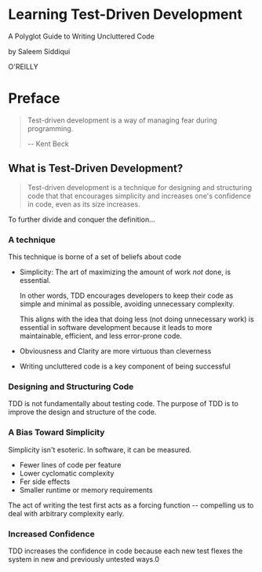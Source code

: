 # Learning Test-Driven Development

A Polyglot Guide to Writing Uncluttered Code

by Saleem Siddiqui

O'REILLY

# Preface

> Test-driven development is a way of managing fear during programming.
>
> -- Kent Beck

## What is Test-Driven Development?

> Test-driven development is a technique for designing and structuring code that that encourages simplicity and increases one's confidence in code, even as its size increases.

To further divide and conquer the definition...

### A technique

This technique is borne of a set of beliefs about code

- Simplicity: The art of maximizing the amount of work *not* done, is essential.

  In other words, TDD encourages developers to keep their code as simple and minimal as possible, avoiding unnecessary complexity.

  This aligns with the idea that doing less (not doing unnecessary work) is essential in software development because it leads to more maintainable, efficient, and less error-prone code.

- Obviousness and Clarity are more virtuous than cleverness

- Writing uncluttered code is a key component of being successful

### Designing and Structuring Code

TDD is not fundamentally about testing code. The purpose of TDD is to improve the design and structure of the code.

### A Bias Toward Simplicity

Simplicity isn't esoteric. In software, it can be measured.

- Fewer lines of code per feature
- Lower cyclomatic complexity
- Fer side effects
- Smaller runtime or memory requirements

The act of writing the test first acts as a forcing function -- compelling us to deal with arbitrary complexity early.

### Increased Confidence

TDD increases the confidence in code because each new test flexes the system in new and previously untested ways.0